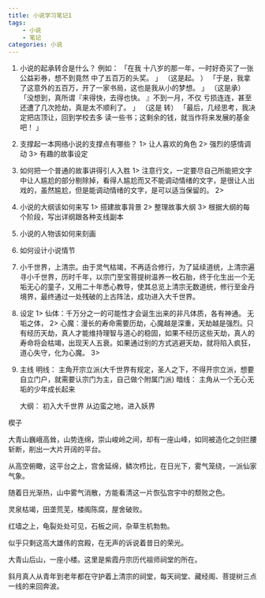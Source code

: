 ```yaml
---
title: 小说学习笔记1
tags: 
	- 小说
	- 笔记
categories: 小说
---
```


1. 小说的起承转合是什么？
例如： 「在我 十八岁的那一年，一时好奇买了一张公益彩券，想不到竟然 中了五百万的头奖。 」 （这是起。 ） 「于是，我拿了这意外的五百万，开了一家书局，这也是我从小的梦想。 」 （这是承） 「没想到，真所谓『来得快，去得也快。 』不到一月，不仅 亏损连连，甚至还遭了几次抢劫，真是太不顺利了。 」 （这是 转） 「最后，几经思考，我决定把店顶让，回到学校去多 读一些书；这剩余的钱，就当作将来发展的基金吧！ 」

2. 支撑起一本网络小说的支撑点有哪些？
	1> 让人喜欢的角色
	2> 强烈的感情调动
	3> 有趣的故事设定

3. 如何把一个普通的故事讲得引人入胜
	1> 注意行文，一定要尽自己所能把文字中让人尴尬的部分剔除掉，看得人尴尬而又不能调动情绪的文字，是很让人出戏的，虽然尴尬，但是能调动情绪的文字，是可以适当保留的。
	2> 

4. 小说的大纲该如何来写
	1> 搭建故事背景
	2> 整理故事大纲
	3> 根据大纲的每个阶段，写出详纲跟各种支线副本

5. 小说的人物该如何来刻画


6. 如何设计小说情节




1. 小千世界，上清宗。由于灵气枯竭，不再适合修行，为了延续道统，上清宗遍寻小千世界，历时千年，以宗门至宝菩提树温养一枚石胎，终于化生出一个无垢无心的童子，又用二十年悉心教导，使其总览上清宗无数道统，修行至金丹境界，最终通过一处残破的上古阵法，成功进入大千世界。

2. 设定
	1> 仙体：千万分之一的可能性才会诞生出来的非凡体质，各有神通。 无垢之体，
	2> 心魔：漫长的寿命需要历劫，心魔越是深重，天劫越是强烈。只有经历天劫，真人才能维持理智与道心的稳固，如果不经历这些天劫，真人的寿命将会枯竭，出现天人五衰。如果通过别的方式逃避天劫，就将陷入疯狂，道心失守，化为心魔。
	3> 

3. 主线 
	明线： 主角开宗立派(大千世界有规定，圣人之下，不得开宗立派，想要自立门户，就需要认宗门为主，自己做个附属门派)
	暗线： 主角从一个无心无垢的少年成长起来

	大纲： 	初入大千世界
			从边蛮之地，进入妖界
			



楔子

大青山巍峨高耸，山势连绵，崇山峻岭之间，却有一座山峰，如同被造化之剑拦腰斩断，削出一大片开阔的平台。

从高空俯瞰，这平台之上，宫舍延绵，鳞次栉比，在日光下，雾气笼绕，一派仙家气象。

随着日光渐热，山中雾气消散，方能看清这一片恢弘宫宇中的颓败之色。

灵泉枯竭，田垄荒芜，楼阁陈腐，屋舍破败。

红墙之上，龟裂处处可见，石板之间，杂草生机勃勃。

似乎只剩这高大雄伟的宫殿，在无声的诉说着昔日的荣光。

大青山后山，一座小楼。这里是紫霞丹宗历代祖师祠堂的所在。

斜月真人从青年到老年都在守护着上清宗的祠堂，每天祠堂、藏经阁、菩提树三点一线的来回奔波。